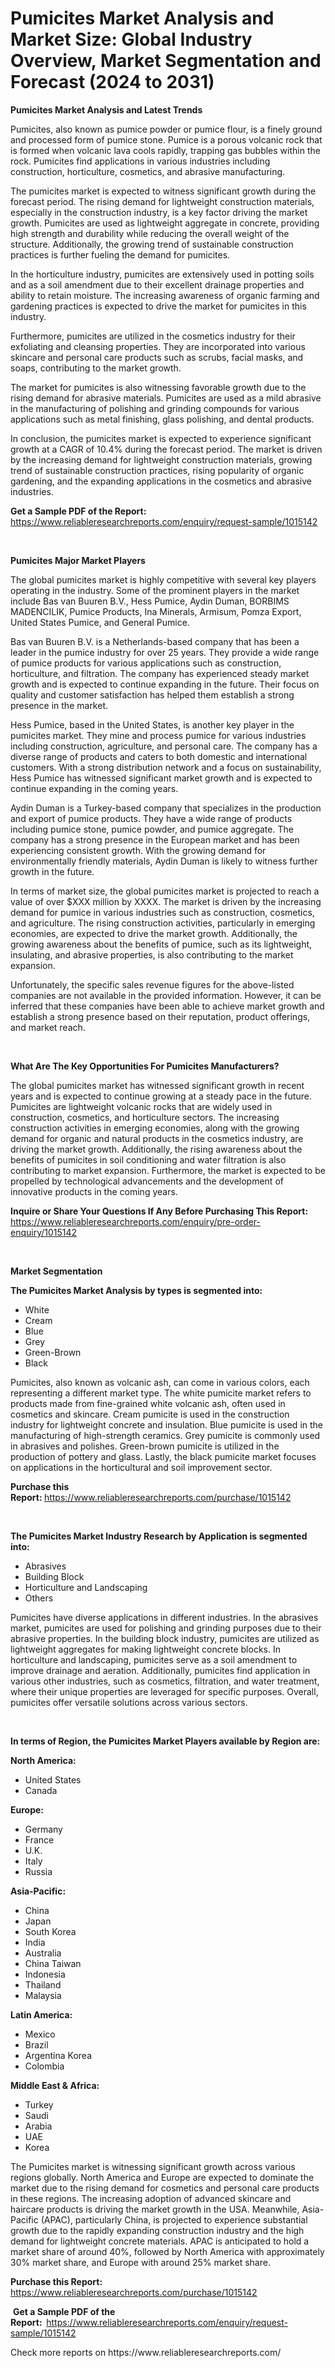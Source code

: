 <p><h1>Pumicites Market Analysis and Market Size: Global Industry Overview, Market Segmentation and Forecast (2024 to 2031)</h1></p><p><strong>Pumicites Market Analysis and Latest Trends</strong></p>
<p><p>Pumicites, also known as pumice powder or pumice flour, is a finely ground and processed form of pumice stone. Pumice is a porous volcanic rock that is formed when volcanic lava cools rapidly, trapping gas bubbles within the rock. Pumicites find applications in various industries including construction, horticulture, cosmetics, and abrasive manufacturing.</p><p>The pumicites market is expected to witness significant growth during the forecast period. The rising demand for lightweight construction materials, especially in the construction industry, is a key factor driving the market growth. Pumicites are used as lightweight aggregate in concrete, providing high strength and durability while reducing the overall weight of the structure. Additionally, the growing trend of sustainable construction practices is further fueling the demand for pumicites.</p><p>In the horticulture industry, pumicites are extensively used in potting soils and as a soil amendment due to their excellent drainage properties and ability to retain moisture. The increasing awareness of organic farming and gardening practices is expected to drive the market for pumicites in this industry.</p><p>Furthermore, pumicites are utilized in the cosmetics industry for their exfoliating and cleansing properties. They are incorporated into various skincare and personal care products such as scrubs, facial masks, and soaps, contributing to the market growth.</p><p>The market for pumicites is also witnessing favorable growth due to the rising demand for abrasive materials. Pumicites are used as a mild abrasive in the manufacturing of polishing and grinding compounds for various applications such as metal finishing, glass polishing, and dental products.</p><p>In conclusion, the pumicites market is expected to experience significant growth at a CAGR of 10.4% during the forecast period. The market is driven by the increasing demand for lightweight construction materials, growing trend of sustainable construction practices, rising popularity of organic gardening, and the expanding applications in the cosmetics and abrasive industries.</p></p>
<p><strong>Get a Sample PDF of the Report:&nbsp;</strong> <a href="https://www.reliableresearchreports.com/enquiry/request-sample/1015142">https://www.reliableresearchreports.com/enquiry/request-sample/1015142</a></p>
<p>&nbsp;</p>
<p><strong>Pumicites Major Market Players</strong></p>
<p><p>The global pumicites market is highly competitive with several key players operating in the industry. Some of the prominent players in the market include Bas van Buuren B.V., Hess Pumice, Aydin Duman, BORBIMS MADENCILIK, Pumice Products, Ina Minerals, Armisum, Pomza Export, United States Pumice, and General Pumice.</p><p>Bas van Buuren B.V. is a Netherlands-based company that has been a leader in the pumice industry for over 25 years. They provide a wide range of pumice products for various applications such as construction, horticulture, and filtration. The company has experienced steady market growth and is expected to continue expanding in the future. Their focus on quality and customer satisfaction has helped them establish a strong presence in the market.</p><p>Hess Pumice, based in the United States, is another key player in the pumicites market. They mine and process pumice for various industries including construction, agriculture, and personal care. The company has a diverse range of products and caters to both domestic and international customers. With a strong distribution network and a focus on sustainability, Hess Pumice has witnessed significant market growth and is expected to continue expanding in the coming years.</p><p>Aydin Duman is a Turkey-based company that specializes in the production and export of pumice products. They have a wide range of products including pumice stone, pumice powder, and pumice aggregate. The company has a strong presence in the European market and has been experiencing consistent growth. With the growing demand for environmentally friendly materials, Aydin Duman is likely to witness further growth in the future.</p><p>In terms of market size, the global pumicites market is projected to reach a value of over $XXX million by XXXX. The market is driven by the increasing demand for pumice in various industries such as construction, cosmetics, and agriculture. The rising construction activities, particularly in emerging economies, are expected to drive the market growth. Additionally, the growing awareness about the benefits of pumice, such as its lightweight, insulating, and abrasive properties, is also contributing to the market expansion.</p><p>Unfortunately, the specific sales revenue figures for the above-listed companies are not available in the provided information. However, it can be inferred that these companies have been able to achieve market growth and establish a strong presence based on their reputation, product offerings, and market reach.</p></p>
<p>&nbsp;</p>
<p><strong>What Are The Key Opportunities For Pumicites Manufacturers?</strong></p>
<p><p>The global pumicites market has witnessed significant growth in recent years and is expected to continue growing at a steady pace in the future. Pumicites are lightweight volcanic rocks that are widely used in construction, cosmetics, and horticulture sectors. The increasing construction activities in emerging economies, along with the growing demand for organic and natural products in the cosmetics industry, are driving the market growth. Additionally, the rising awareness about the benefits of pumicites in soil conditioning and water filtration is also contributing to market expansion. Furthermore, the market is expected to be propelled by technological advancements and the development of innovative products in the coming years.</p></p>
<p><strong>Inquire or Share Your Questions If Any Before Purchasing This Report:</strong> <a href="https://www.reliableresearchreports.com/enquiry/pre-order-enquiry/1015142">https://www.reliableresearchreports.com/enquiry/pre-order-enquiry/1015142</a></p>
<p>&nbsp;</p>
<p><strong>Market Segmentation</strong></p>
<p><strong>The Pumicites Market Analysis by types is segmented into:</strong></p>
<p><ul><li>White</li><li>Cream</li><li>Blue</li><li>Grey</li><li>Green-Brown</li><li>Black</li></ul></p>
<p><p>Pumicites, also known as volcanic ash, can come in various colors, each representing a different market type. The white pumicite market refers to products made from fine-grained white volcanic ash, often used in cosmetics and skincare. Cream pumicite is used in the construction industry for lightweight concrete and insulation. Blue pumicite is used in the manufacturing of high-strength ceramics. Grey pumicite is commonly used in abrasives and polishes. Green-brown pumicite is utilized in the production of pottery and glass. Lastly, the black pumicite market focuses on applications in the horticultural and soil improvement sector.</p></p>
<p><strong>Purchase this Report:&nbsp;</strong><a href="https://www.reliableresearchreports.com/purchase/1015142">https://www.reliableresearchreports.com/purchase/1015142</a></p>
<p>&nbsp;</p>
<p><strong>The Pumicites Market Industry Research by Application is segmented into:</strong></p>
<p><ul><li>Abrasives</li><li>Building Block</li><li>Horticulture and Landscaping</li><li>Others</li></ul></p>
<p><p>Pumicites have diverse applications in different industries. In the abrasives market, pumicites are used for polishing and grinding purposes due to their abrasive properties. In the building block industry, pumicites are utilized as lightweight aggregates for making lightweight concrete blocks. In horticulture and landscaping, pumicites serve as a soil amendment to improve drainage and aeration. Additionally, pumicites find application in various other industries, such as cosmetics, filtration, and water treatment, where their unique properties are leveraged for specific purposes. Overall, pumicites offer versatile solutions across various sectors.</p></p>
<p>&nbsp;</p>
<p><strong>In terms of Region, the Pumicites Market Players available by Region are:</strong></p>
<p>
    <p> <strong> North America: </strong>
        <ul>
            <li>United States</li>
            <li>Canada</li>
        </ul>
        </p> 
    <p> <strong> Europe: </strong>
        <ul>
            <li>Germany</li>
            <li>France</li>
            <li>U.K.</li>
            <li>Italy</li>
            <li>Russia</li>
        </ul>
        </p> 
    <p> <strong> Asia-Pacific: </strong>
        <ul>
            <li>China</li>
            <li>Japan</li>
            <li>South Korea</li>
            <li>India</li>
            <li>Australia</li>
            <li>China Taiwan</li>
            <li>Indonesia</li>
            <li>Thailand</li>
            <li>Malaysia</li>
        </ul>
        </p> 
    <p> <strong> Latin America: </strong>
        <ul>
            <li>Mexico</li>
            <li>Brazil</li>
            <li>Argentina Korea</li>
            <li>Colombia</li>
        </ul>
        </p> 
    <p> <strong> Middle East & Africa: </strong>
        <ul>
            <li>Turkey</li>
            <li>Saudi</li>
            <li>Arabia</li>
            <li>UAE</li>
            <li>Korea</li>
        </ul>
    </p>
    </p>
<p><p>The Pumicites market is witnessing significant growth across various regions globally. North America and Europe are expected to dominate the market due to the rising demand for cosmetics and personal care products in these regions. The increasing adoption of advanced skincare and haircare products is driving the market growth in the USA. Meanwhile, Asia-Pacific (APAC), particularly China, is projected to experience substantial growth due to the rapidly expanding construction industry and the high demand for lightweight concrete materials. APAC is anticipated to hold a market share of around 40%, followed by North America with approximately 30% market share, and Europe with around 25% market share.</p></p>
<p><strong>Purchase this Report: </strong><a href="https://www.reliableresearchreports.com/purchase/1015142">https://www.reliableresearchreports.com/purchase/1015142</a></p>
<p>&nbsp;<strong>Get a Sample PDF of the Report:&nbsp;&nbsp;</strong><a href="https://www.reliableresearchreports.com/enquiry/request-sample/1015142">https://www.reliableresearchreports.com/enquiry/request-sample/1015142</a></p>
<p><strong></strong></p>
<p>Check more reports on https://www.reliableresearchreports.com/</p>